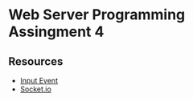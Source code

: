 # Web Server Programming Assingment 4

## Resources
- [Input Event](https://developer.mozilla.org/en-US/docs/Web/API/HTMLElement/input_event)
- [Socket.io](https://socket.io/get-started/chat#Emitting-events)